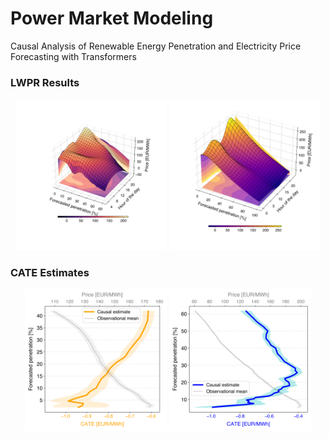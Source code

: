 # Power Market Modeling
Causal Analysis of Renewable Energy Penetration and Electricity Price Forecasting with Transformers

### LWPR Results

<div align="center">
  <img src="png/LWPR_solar.png" alt="Solar LWPR" width="48%"/>
  <img src="png/LWPR_wind.png" alt="Wind LWPR" width="48%"/>
</div>

### CATE Estimates

<div align="center">
  <img src="png/mean_vs_cate_solar.png" alt="Solar CATE" width="45%"/>
  <img src="png/mean_vs_cate_wind.png" alt="Wind CATE" width="45%"/>
</div>